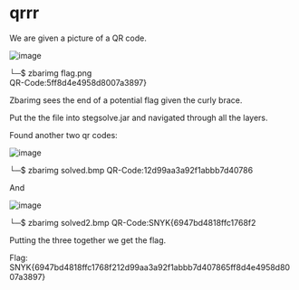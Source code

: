 
# qrrr

We are given a picture of a QR code.

![image](https://user-images.githubusercontent.com/80063008/136173535-423a8857-3945-4d68-b7d3-286db97e7188.png)


└─$ zbarimg flag.png                                                                                       
QR-Code:5ff8d4e4958d8007a3897}  

Zbarimg sees the end of a potential flag given the curly brace.

Put the the file into stegsolve.jar and navigated through all the layers.

Found another two qr codes:

![image](https://user-images.githubusercontent.com/80063008/136173554-055fb13f-1d4f-44ac-965a-d07b549d1325.png)


└─$ zbarimg solved.bmp
QR-Code:12d99aa3a92f1abbb7d40786

And

![image](https://user-images.githubusercontent.com/80063008/136173577-f5eb1cae-2e2c-4c41-989b-277055a40915.png)


└─$ zbarimg solved2.bmp
QR-Code:SNYK{6947bd4818ffc1768f2

Putting the three together we get the flag.


Flag: SNYK{6947bd4818ffc1768f212d99aa3a92f1abbb7d407865ff8d4e4958d8007a3897}
